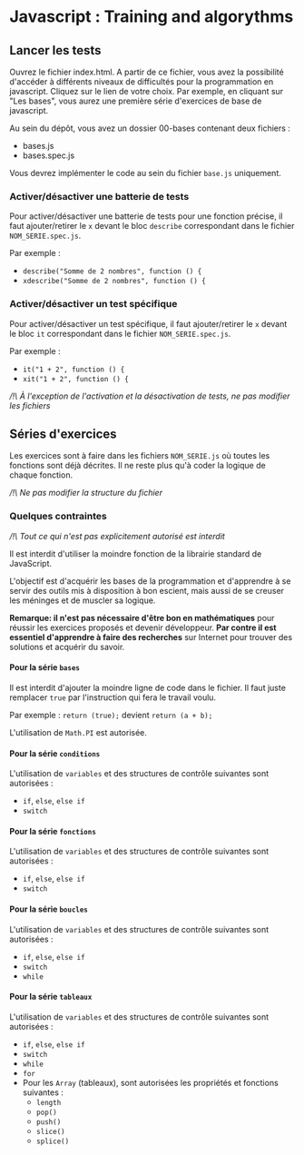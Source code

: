 # Javascript : Training and algorythms

## Lancer les tests

Ouvrez le fichier index.html.
A partir de ce fichier, vous avez la possibilité d'accéder à différents niveaux de difficultés pour la programmation en javascript.
Cliquez sur le lien de votre choix. 
Par exemple, en cliquant sur "Les bases", vous aurez une première série d'exercices de base de javascript. 

Au sein du dépôt, vous avez un dossier 00-bases contenant deux fichiers : 
 - bases.js
 - bases.spec.js

Vous devrez implémenter le code au sein du fichier `base.js` uniquement.

### Activer/désactiver une batterie de tests

Pour activer/désactiver une batterie de tests pour une fonction précise, il faut ajouter/retirer le `x` devant le bloc `describe` correspondant dans le fichier `NOM_SERIE.spec.js`.

Par exemple :
* `describe("Somme de 2 nombres", function () {`
* `xdescribe("Somme de 2 nombres", function () {`

### Activer/désactiver un test spécifique

Pour activer/désactiver un test spécifique, il faut ajouter/retirer le `x` devant le bloc `it` correspondant dans le fichier `NOM_SERIE.spec.js`.

Par exemple :
* `it("1 + 2", function () {`
* `xit("1 + 2", function () {`

*/!\ À l'exception de l'activation et la désactivation de tests, ne pas modifier les fichiers*

## Séries d'exercices

Les exercices sont à faire dans les fichiers `NOM_SERIE.js` où toutes les fonctions sont déjà décrites. Il ne reste plus qu'à coder la logique de chaque fonction.

*/!\ Ne pas modifier la structure du fichier*

### Quelques contraintes

*/!\ Tout ce qui n'est pas explicitement autorisé est interdit*

Il est interdit d'utiliser la moindre fonction de la librairie standard de JavaScript.

L'objectif est d'acquérir les bases de la programmation et d'apprendre à se servir des outils mis à disposition à bon escient, mais aussi de se creuser les méninges et de muscler sa logique.

**Remarque: il n'est pas nécessaire d'être bon en mathématiques** pour réussir les exercices proposés et devenir développeur. **Par contre il est essentiel d'apprendre à faire des recherches** sur Internet pour trouver des solutions et acquérir du savoir.

#### Pour la série `bases`

Il est interdit d'ajouter la moindre ligne de code dans le fichier. Il faut juste remplacer `true` par l'instruction qui fera le travail voulu.

Par exemple :
`return (true);` devient `return (a + b);`

L'utilisation de `Math.PI` est autorisée.

#### Pour la série `conditions`

L'utilisation de `variables` et des structures de contrôle suivantes sont autorisées :
* `if`, `else`, `else if`
* `switch`

#### Pour la série `fonctions`

L'utilisation de `variables` et des structures de contrôle suivantes sont autorisées :
* `if`, `else`, `else if`
* `switch`

#### Pour la série `boucles`

L'utilisation de `variables` et des structures de contrôle suivantes sont autorisées :
* `if`, `else`, `else if`
* `switch`
* `while`

#### Pour la série `tableaux`

L'utilisation de `variables` et des structures de contrôle suivantes sont autorisées :
* `if`, `else`, `else if`
* `switch`
* `while`
* `for`
* Pour les `Array` (tableaux), sont autorisées les propriétés et fonctions suivantes :
  * `length`
  * `pop()`
  * `push()`
  * `slice()`
  * `splice()`
